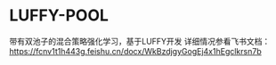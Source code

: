 # LUFFY-POOL
带有双池子的混合策略强化学习，基于LUFFY开发
详细情况参看飞书文档：https://fcnv1t1h443g.feishu.cn/docx/WkBzdjgyGogEj4x1hEgclkrsn7b
